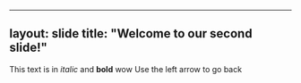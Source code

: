 ----
layout: slide
title: "Welcome to our second slide!"
----
This text is in *italic* and **bold** wow
Use the left arrow to go back
